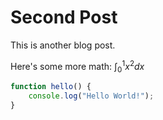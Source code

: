 # Second Post

This is another blog post.

Here's some more math: $\int_0^1 x^2 dx$

```javascript
function hello() {
    console.log("Hello World!");
}
```
